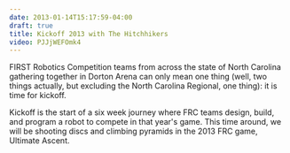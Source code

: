 ```yaml
---
date: 2013-01-14T15:17:59-04:00
draft: true
title: Kickoff 2013 with The Hitchhikers
video: PJJjWEFOmk4
---
```


FIRST Robotics Competition teams from across the state of North Carolina
gathering together in Dorton Arena can only mean one thing (well, two things
actually, but excluding the North Carolina Regional, one thing): it is time for
kickoff.

Kickoff is the start of a six week journey where FRC teams design, build, and
program a robot to compete in that year's game. This time around, we will be
shooting discs and climbing pyramids in the 2013 FRC game, Ultimate Ascent.
